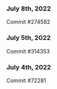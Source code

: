 ### July 8th, 2022

Commit #274582

### July 5th, 2022

Commit #314353


### July 4th, 2022

Commit #72281
